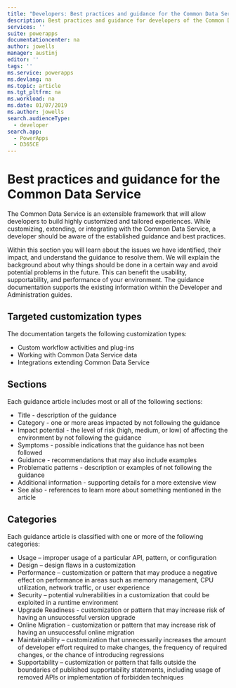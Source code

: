 ```yaml
---
title: "Developers: Best practices and guidance for the Common Data Service | Microsoft Docs"
description: Best practices and guidance for developers of the Common Data Service in PowerApps.
services: ''
suite: powerapps
documentationcenter: na
author: jowells
manager: austinj
editor: ''
tags: ''
ms.service: powerapps
ms.devlang: na
ms.topic: article
ms.tgt_pltfrm: na
ms.workload: na
ms.date: 01/07/2019
ms.author: jowells
search.audienceType: 
  - developer
search.app: 
  - PowerApps
  - D365CE
---
```


# Best practices and guidance for the Common Data Service

The Common Data Service is an extensible framework that will allow developers to build highly customized and tailored experiences. While customizing, extending, or integrating with the Common Data Service, a developer should be aware of the established guidance and best practices. 

Within this section you will learn about the issues we have identified, their impact, and understand the guidance to resolve them. We will explain the background about why things should be done in a certain way and avoid potential problems in the future. This can benefit the usability, supportability, and performance of your environment. The guidance documentation supports the existing information within the Developer and Administration guides.

## Targeted customization types
The documentation targets the following customization types:

- Custom workflow activities and plug-ins
- Working with Common Data Service data
- Integrations extending Common Data Service

## Sections
Each guidance article includes most or all of the following sections:

- Title - description of the guidance
- Category - one or more areas impacted by not following the guidance
- Impact potential - the level of risk (high, medium, or low) of affecting the environment by not following the guidance
- Symptoms - possible indications that the guidance has not been followed
- Guidance - recommendations that may also include examples
- Problematic patterns - description or examples of not following the guidance
- Additional information - supporting details for a more extensive view
- See also - references to learn more about something mentioned in the article

## Categories
Each guidance article is classified with one or more of the following categories:

- Usage – improper usage of a particular API, pattern, or configuration
- Design – design flaws in a customization
- Performance – customization or pattern that may produce a negative effect on performance in areas such as memory management, CPU utilization, network traffic, or user experience
- Security – potential vulnerabilities in a customization that could be exploited in a runtime environment
- Upgrade Readiness - customization or pattern that may increase risk of having an unsuccessful version upgrade
- Online Migration - customization or pattern that may increase risk of having an unsuccessful online migration
- Maintainability – customization that unnecessarily increases the amount of developer effort required to make changes, the frequency of required changes, or the chance of introducing regressions
- Supportability – customization or pattern that falls outside the boundaries of published supportability statements, including usage of removed APIs or implementation of forbidden techniques
